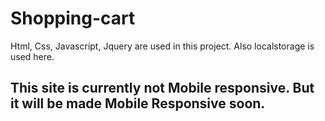 # Shopping-cart
Html, Css, Javascript, Jquery are used in this project. Also localstorage is used here.
## This site is currently not Mobile responsive. But it will be made Mobile Responsive soon.
